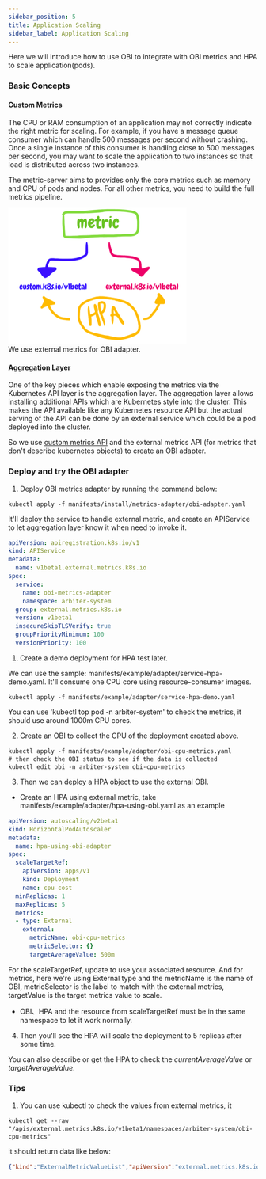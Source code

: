 ```yaml
---
sidebar_position: 5
title: Application Scaling
sidebar_label: Application Scaling
---
```


Here we will introduce how to use OBI to integrate with OBI metrics and HPA to scale application(pods).

### Basic Concepts

#### Custom Metrics
The CPU or RAM consumption of an application may not correctly indicate the right metric for scaling. For example, if you have a message queue consumer which can handle 500 messages per second without crashing. Once a single instance of this consumer is handling close to 500 messages per second, you may want to scale the application to two instances so that load is distributed across two instances. 

The metric-server aims to provides only the core metrics such as memory and CPU of pods and nodes. For all other metrics, you need to build the full metrics pipeline. 
<div style={{textAlign:"center"}}>
    <img src="/docs/img/fc48842443642c3cbee311aaabb5aaf9c863a74796848bf3c831efeaedaca62e.png" width="360" valign="center"/>
</div>
We use external metrics for OBI adapter.

#### Aggregation Layer
One of the key pieces which enable exposing the metrics via the Kubernetes API layer is the aggregation layer. The aggregation layer allows installing additional APIs which are Kubernetes style into the cluster. This makes the API available like any Kubernetes resource API but the actual serving of the API can be done by an external service which could be a pod deployed into the cluster.

So we use [custom metrics API](https://github.com/kubernetes-sigs/custom-metrics-apiserver) and the external metrics API (for metrics that don't describe kubernetes objects) to create an OBI adapter.

### Deploy and try the OBI adapter
1. Deploy OBI metrics adapter by running the command below:
```
kubectl apply -f manifests/install/metrics-adapter/obi-adapter.yaml
```
It'll deploy the service to handle external metric, and create an APIService to let aggregation layer know it when need to invoke it.
```yaml
apiVersion: apiregistration.k8s.io/v1
kind: APIService
metadata:
  name: v1beta1.external.metrics.k8s.io
spec:
  service:
    name: obi-metrics-adapter
    namespace: arbiter-system
  group: external.metrics.k8s.io
  version: v1beta1
  insecureSkipTLSVerify: true
  groupPriorityMinimum: 100
  versionPriority: 100
```

1. Create a demo deployment for HPA test later.

We can use the sample: manifests/example/adapter/service-hpa-demo.yaml. It'll consume one CPU core using resource-consumer images. 

```
kubectl apply -f manifests/example/adapter/service-hpa-demo.yaml
```

You can use 'kubectl top pod -n arbiter-system' to check the metrics, it should use around 1000m CPU cores.

2. Create an OBI to collect the CPU of the deployment created above.
```
kubectl apply -f manifests/example/adapter/obi-cpu-metrics.yaml
# then check the OBI status to see if the data is collected
kubectl edit obi -n arbiter-system obi-cpu-metrics
```

3. Then we can deploy a HPA object to use the external OBI.

* Create an HPA using external metric, take manifests/example/adapter/hpa-using-obi.yaml as an example
```yaml
apiVersion: autoscaling/v2beta1
kind: HorizontalPodAutoscaler
metadata:
  name: hpa-using-obi-adapter
spec:
  scaleTargetRef:
    apiVersion: apps/v1
    kind: Deployment
    name: cpu-cost
  minReplicas: 1
  maxReplicas: 5
  metrics:
  - type: External
    external:
      metricName: obi-cpu-metrics
      metricSelector: {}
      targetAverageValue: 500m
```
For the scaleTargetRef, update to use your associated resource. And for metrics, here we're using External type and the metricName is the name of OBI, metricSelector is the label to match with the external metrics, targetValue is the target metrics value to scale.

* OBI、HPA and the resource from scaleTargetRef must be in the same namespace to let it work normally.

4. Then you'll see the HPA will scale the deployment to 5 replicas after some time.

You can also describe or get the HPA to check the *currentAverageValue* or *targetAverageValue*.

### Tips
1. You can use kubectl to check the values from external metrics, it
```
kubectl get --raw "/apis/external.metrics.k8s.io/v1beta1/namespaces/arbiter-system/obi-cpu-metrics"
```
it should return data like below:
```json
{"kind":"ExternalMetricValueList","apiVersion":"external.metrics.k8s.io/v1beta1","metadata":{},"items":[{"metricName":"obi-cpu-metrics","metricLabels":null,"timestamp":"2022-11-10T14:43:37Z","window":0,"value":"2007m"}]}
```
